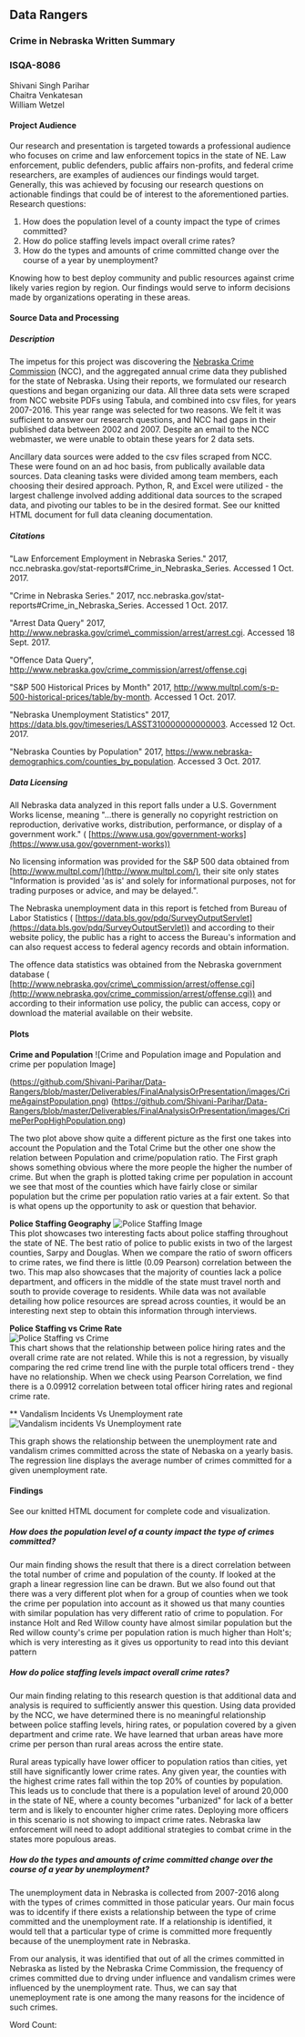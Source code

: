 ## Data Rangers
### Crime in Nebraska Written Summary
### ISQA-8086
Shivani Singh Parihar  
Chaitra Venkatesan  
William Wetzel

#### Project Audience

Our research and presentation is targeted towards a professional audience who focuses on crime and law enforcement topics in the state of NE. Law enforcement, public defenders, public affairs non-profits, and federal crime researchers, are examples of audiences our findings would target. Generally, this was achieved by focusing our research questions on actionable findings that could be of interest to the aforementioned parties. Research questions:  

1. How does the population level of a county impact the type of crimes committed?
2. How do police staffing levels impact overall crime rates?
3. How do the types and amounts of crime committed change over the course of a year by unemployment?  

Knowing how to best deploy community and public resources against crime likely varies region by region. Our findings would serve to inform decisions made by organizations operating in these areas.  

#### Source Data and Processing

##### Description

The impetus for this project was discovering the [Nebraska Crime Commission](http://www.nebraska.gov) (NCC), and the aggregated annual crime data they published for the state of Nebraska. Using their reports, we formulated our research questions and began organizing our data. All three data sets were scraped from NCC website PDFs using Tabula, and combined into csv files, for years 2007-2016. This year range was selected for two reasons. We felt it was sufficient to answer our research questions, and NCC had gaps in their published data between 2002 and 2007. Despite an email to the NCC webmaster, we were unable to obtain these years for 2 data sets.  

Ancillary data sources were added to the csv files scraped from NCC. These were found on an ad hoc basis, from publically available data sources. Data cleaning tasks were divided among team members, each choosing their desired approach. Python, R, and Excel were utilized - the largest challenge involved adding additional data sources to the scraped data, and pivoting our tables to be in the desired format. See our knitted HTML document for full data cleaning documentation.  

##### Citations

"Law Enforcement Employment in Nebraska Series." 2017, ncc.nebraska.gov/stat-reports#Crime_in_Nebraska_Series. Accessed 1 Oct. 2017.

"Crime in Nebraska Series." 2017, ncc.nebraska.gov/stat-reports#Crime_in_Nebraska_Series. Accessed 1 Oct. 2017.

"Arrest Data Query" 2017, http://www.nebraska.gov/crime\_commission/arrest/arrest.cgi. Accessed 18 Sept. 2017.

"Offence Data Query", http://www.nebraska.gov/crime_commission/arrest/offense.cgi

"S&P 500 Historical Prices by Month" 2017, http://www.multpl.com/s-p-500-historical-prices/table/by-month. Accessed 1 Oct. 2017.  

"Nebraska Unemployment Statistics" 2017, https://data.bls.gov/timeseries/LASST310000000000003. Accessed 12 Oct. 2017.  

"Nebraska Counties by Population" 2017, https://www.nebraska-demographics.com/counties_by_population. Accessed 3 Oct. 2017.



##### Data Licensing

All Nebraska data analyzed in this report falls under a U.S. Government Works license, meaning &quot;...there is generally no copyright restriction on reproduction, derivative works, distribution, performance, or display of a government work.&quot; ( [https://www.usa.gov/government-works](https://www.usa.gov/government-works))

No licensing information was provided for the S&amp;P 500 data obtained from [http://www.multpl.com/](http://www.multpl.com/), their site only states &quot;Information is provided &#39;as is&#39; and solely for informational purposes, not for trading purposes or advice, and may be delayed.&quot;.

The Nebraska unemployment data in this report is fetched from Bureau of Labor Statistics ( [https://data.bls.gov/pdq/SurveyOutputServlet](https://data.bls.gov/pdq/SurveyOutputServlet)) and according to their website policy, the public has a right to access the Bureau&#39;s information and can also request access to federal agency records and obtain information.

The offence data statistics was obtained from the Nebraska government database ( [http://www.nebraska.gov/crime\_commission/arrest/offense.cgi](http://www.nebraska.gov/crime_commission/arrest/offense.cgi)) and according to their information use policy, the public can access, copy or download the material available on their website.

#### Plots

**Crime and Population**
![Crime and Population image and Population and crime per population Image]

(https://github.com/Shivani-Parihar/Data-Rangers/blob/master/Deliverables/FinalAnalysisOrPresentation/images/CrimeAgainstPopulation.png)
(https://github.com/Shivani-Parihar/Data-Rangers/blob/master/Deliverables/FinalAnalysisOrPresentation/images/CrimePerPopHighPopulation.png)

The two plot above show quite a different picture as the first one takes into account the Population and the Total Crime but the other one show the relation between Population and crime/population ratio. The First graph shows something obvious where the more people the higher the number of crime. But when the graph is plotted taking crime per population in account we see that most of the counties which have fairly close or similar population but the crime per population ratio varies at a fair extent. So that is what opens up the opportunity to ask or question that behavior.


**Police Staffing Geography**
![Police Staffing Image](https://raw.githubusercontent.com/Shivani-Parihar/Data-Rangers/master/Deliverables/FinalAnalysisOrPresentation/images/soStaffingNe.png)  
This plot showcases two interesting facts about police staffing throughout the state of NE. The best ratio of police to public exists in two of the largest counties, Sarpy and Douglas. When we compare the ratio of sworn officers to crime rates, we find there is little (0.09 Pearson) correlation between the two. This map also showcases that the majority of counties lack a police department, and officers in the middle of the state must travel north and south to provide coverage to residents. While data was not available detailing how police resources are spread across counties, it would be an interesting next step to obtain this information through interviews.  

**Police Staffing vs Crime Rate**  
![Police Staffing vs Crime](https://raw.githubusercontent.com/Shivani-Parihar/Data-Rangers/master/Deliverables/FinalAnalysisOrPresentation/images/policeCrime.png)  
This chart shows that the relationship between police hiring rates and the overall crime rate are not related. While this is not a regression, by visually comparing the red crime trend line with the purple total officers trend - they have no relationship. When we check using Pearson Correlation, we find there is a 0.09912 correlation between total officer hiring rates and regional crime rate.

** Vandalism Incidents Vs Unemployment rate
![Vandalism incidents Vs Unemployment rate](https://github.com/Shivani-Parihar/Data-Rangers/blob/master/Deliverables/FinalAnalysisOrPresentation/images/vandalism_unem.png)

This graph shows the relationship between the unemployment rate and vandalism crimes committed across the state of Nebaska on a yearly basis. The regression line displays the average number of crimes committed for a given unemployment rate.

#### Findings

See our knitted HTML document for complete code and visualization.

##### How does the population level of a county impact the type of crimes committed?

Our main finding shows the result that there is a direct correlation between the total number of crime and population of the county. If looked at the graph a linear regression line can be drawn. But we also found out that there was a very different plot when for a group of counties when we took the crime per population into account as it showed us that many counties with similar population has very different ratio of crime to population. For instance Holt and Red Willow county have almost similar population but the Red willow county's crime per population ration is much higher than Holt's; which is very interesting as it gives us opportunity to read into this deviant pattern

##### How do police staffing levels impact overall crime rates?  

Our main finding relating to this research question is that additional data and analysis is required to sufficiently answer this question. Using data provided by the NCC, we have determined there is no meaningful relationship between police staffing levels, hiring rates, or population covered by a given department and crime rate. We have learned that urban areas have more crime per person than rural areas across the entire state.

Rural areas typically have lower officer to population ratios than cities, yet still have significantly lower crime rates. Any given year, the counties with the highest crime rates fall within the top 20% of counties by population. This leads us to conclude that there is a population level of around 20,000 in the state of NE, where a county becomes "urbanized" for lack of a better term and is likely to encounter higher crime rates. Deploying more officers in this scenario is not showing to impact crime rates. Nebraska law enforcement will need to adopt additional strategies to combat crime in the states more populous areas.


##### How do the types and amounts of crime committed change over the course of a year by unemployment?

The unemployment data in Nebraska is collected from 2007-2016 along with the types of crimes committed in those paticular years. Our main focus was to idcentify if there exists a relationship between the type of crime committed and the unemployment rate. If a relationship is identified, it would tell that a particular type of crime is committed more frequently because of the unemployment rate in Nebraska.

From our analysis, it was identified that out of all the crimes committed in Nebraska as listed by the Nebraska Crime Commission, the frequency of crimes committed due to drving under influence and vandalism crimes were influenced by the unemployment rate. Thus, we can say that unemeployment rate is one among the many reasons for the incidence of such crimes.



Word Count:
